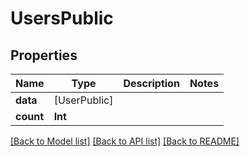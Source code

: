 # UsersPublic

## Properties
Name | Type | Description | Notes
------------ | ------------- | ------------- | -------------
**data** | [UserPublic] |  | 
**count** | **Int** |  | 

[[Back to Model list]](../README.md#documentation-for-models) [[Back to API list]](../README.md#documentation-for-api-endpoints) [[Back to README]](../README.md)


